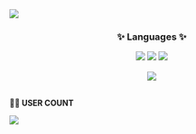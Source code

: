 <img src="https://capsule-render.vercel.app/api?type=waving&color=EDC6CB&height=300&section=header&text=Yzora%20Github&fontSize=90" />

<div align=center>
	<h3>✨ Languages ✨</h3>
</div>

<div align="center">
	<img src="https://img.shields.io/badge/HTML5-E34F26?style=flat&logo=HTML5&logoColor=white" />
	<img src="https://img.shields.io/badge/CSS3-1572B6?style=flat&logo=CSS3&logoColor=white" />
	<img src="https://img.shields.io/badge/JavaScript-F7DF1E?style=flat&logo=JavaScript&logoColor=white" />
</div><br>

<div align="center">
	<img src="https://github-readme-stats.vercel.app/api/top-langs/?username=YZingZing&layout=compact">
</div><br>

<p><b>🧑‍💻 USER COUNT </b></p>
<a href="https://hits.seeyoufarm.com"><img src="https://hits.seeyoufarm.com/api/count/incr/badge.svg?url=https%3A%2F%2Fgithub.com%2Fgjbae1212%2Fhit-counter&count_bg=%23C8C8C8&title_bg=%234765BA&icon=pinboard.svg&icon_color=%23F6F5F5&title=hits&edge_flat=true"/></a>
